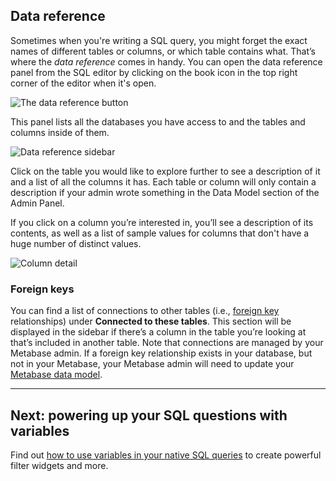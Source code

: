 ## Data reference

Sometimes when you're writing a SQL query, you might forget the exact names of different tables or columns, or which table contains what. That’s where the _data reference_ comes in handy. You can open the data reference panel from the SQL editor by clicking on the book icon in the top right corner of the editor when it's open.

![The data reference button](./images/Bookicon.png)

This panel lists all the databases you have access to and the tables and columns inside of them.

![Data reference sidebar](images/DataReference.png)

Click on the table you would like to explore further to see a description of it and a list of all the columns it has. Each table or column will only contain a description if your admin wrote something in the Data Model section of the Admin Panel.

If you click on a column you’re interested in, you’ll see a description of its contents, as well as a list of sample values for columns that don't have a huge number of distinct values.

![Column detail](images/data-reference-column-detail.png)

### Foreign keys

You can find a list of connections to other tables (i.e., [foreign key](/glossary/foreign_key) relationships) under **Connected to these tables**. This section will be displayed in the sidebar if there’s a column in the table you’re looking at that’s included in another table. Note that connections are managed by your Metabase admin. If a foreign key relationship exists in your database, but not in your Metabase, your Metabase admin will need to update your [Metabase data model](../administration-guide/03-metadata-editing.md).

---

## Next: powering up your SQL questions with variables

Find out [how to use variables in your native SQL queries](13-sql-parameters.md) to create powerful filter widgets and more.
